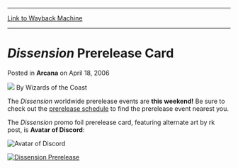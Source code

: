 
---
[Link to Wayback Machine](https://web.archive.org/web/20210728233758/https://magic.wizards.com/en/articles/archive/arcana/dissension-prerelease-card-2006-04-18)

[_metadata_:author]:- "Wizards of the Coast"
[_metadata_:description]:- "The Dissension worldwide prerelease events are this weekend! Be sure to check out the prerelease schedule to find the prerelease event nearest you. The Dissension promo foil prerelease card, featuring alternate art by rk post, is Avatar of Discord:"
[_metadata_:generator]:- "Drupal 7 (http://drupal.org)"
[_metadata_:node]:- "702976"
[_metadata_:publish_date]:- "2006-04-18"
[_metadata_:source]:- "div-main-content"
[_metadata_:title]:- "Dissension Prerelease Card"
[_metadata_:wayback_capture_timestamp]:- "2021-07-28 23:37:58"
[_metadata_:wayback_raw_url]:- "https://web.archive.org/web/20210728233758id_/https://magic.wizards.com/en/articles/archive/arcana/dissension-prerelease-card-2006-04-18"
[_metadata_:wayback_url]:- "https://magic.wizards.com/en/articles/archive/arcana/dissension-prerelease-card-2006-04-18"
---


*Dissension* Prerelease Card
============================



 Posted in **Arcana**
 on April 18, 2006 






![](https://media.magic.wizards.com/styles/auth_small/public/images/person/wizards_author.jpg)
By Wizards of the Coast











The *Dissension* worldwide prerelease events are **this weekend!** Be sure to check out the [prerelease schedule](/en/articles/archive/dissension-worldwide-prerelease-locations-2006-03-28) to find the prerelease event nearest you.


The *Dissension* promo foil prerelease card, featuring alternate art by rk post, is **Avatar of Discord**:


![Avatar of Discord](https://media.magic.wizards.com/image_legacy_migration/magic/images/mtgcom/arcana1000/1059_avatar_6284172.jpg)


[![Dissension Prerelease](https://media.magic.wizards.com/image_legacy_migration/magic/images/mtgcom/fcpics/features/327_DISPrere.jpg)](/en/articles/archive/dissension-worldwide-prerelease-locations-2006-03-28)







